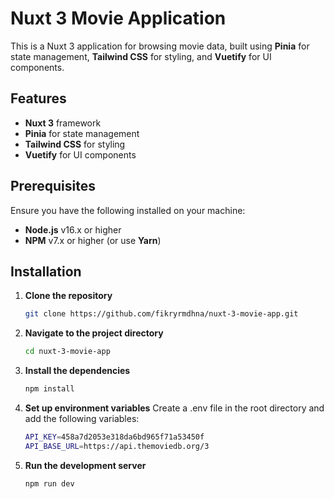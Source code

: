# Nuxt 3 Movie Application

This is a Nuxt 3 application for browsing movie data, built using **Pinia** for state management, **Tailwind CSS** for styling, and **Vuetify** for UI components.

## Features

- **Nuxt 3** framework
- **Pinia** for state management
- **Tailwind CSS** for styling
- **Vuetify** for UI components

## Prerequisites

Ensure you have the following installed on your machine:

- **Node.js** v16.x or higher
- **NPM** v7.x or higher (or use **Yarn**)

## Installation

1. **Clone the repository**

   ```bash
   git clone https://github.com/fikryrmdhna/nuxt-3-movie-app.git


2. **Navigate to the project directory**

   ```bash
   cd nuxt-3-movie-app

3. **Install the dependencies**

   ```bash
   npm install

4. **Set up environment variables**
    Create a .env file in the root directory and add the following variables:

   ```bash
   API_KEY=458a7d2053e318da6bd965f71a53450f
   API_BASE_URL=https://api.themoviedb.org/3

5. **Run the development server**

   ```bash
   npm run dev